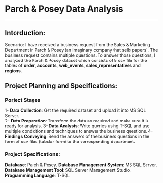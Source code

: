 # Parch & Posey Data Analysis
_____
## Intorduction:
Scenario:
I have received a business request from the Sales & Marketing Department in Parch & Posey (an imaginary company that sells papers). The business request contains multiple questions. To answer those questions, I analyzed the Parch & Posey dataset which consists of 5 csv file for the tables of __order__, __accounts__, __web_events__, __sales_representatives__ and __regions__.

## Project Planning and Specifications:
### Porject Stages
1- __Data Collection__:
  Get the required dataset and upload it into MS SQL Server.
  \
2- __Data Preparation__:
  Transform the data as required and make sure it is ready for analysis.
3- __Data Analysis__:
  Write queries using T-SQL and use multiple condidtions and techniques to answer the business questions.
4- __Findings Conveying__:
  Send the answers of the business questions in the form of csv files (tabular form) to the corresponding department.

### Project Specifications:
__Database__: Parch & Posey.
__Database Management System__: MS SQL Server.
__Database Management Tool__: SQL Server Management Studio.
__Programming Language__: T-SQL
